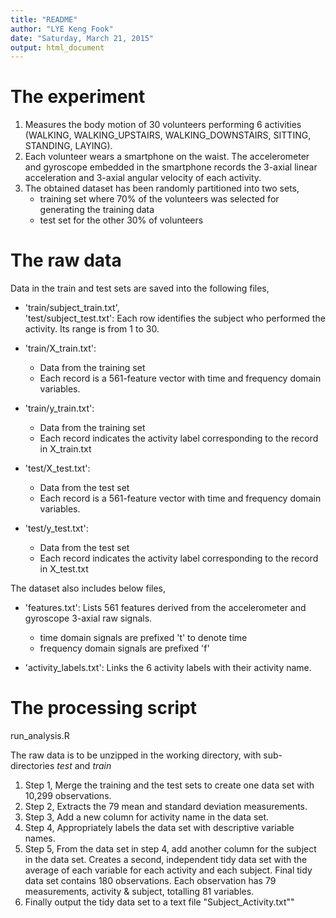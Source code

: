 ```yaml
---
title: "README"
author: "LYE Keng Fook"
date: "Saturday, March 21, 2015"
output: html_document
---
```



# The experiment
1. Measures  the body motion of 30 volunteers performing 6 activities (WALKING, WALKING_UPSTAIRS, WALKING_DOWNSTAIRS, SITTING, STANDING, LAYING).
2. Each volunteer wears a smartphone on the waist. The  accelerometer and gyroscope embedded in the smartphone records the 3-axial linear acceleration and 3-axial angular velocity of each activity.
3. The obtained dataset has been randomly partitioned into two sets, 
    + training set where 70% of the volunteers was selected for generating the training data
    + test set for the other 30% of volunteers
    
# The raw data 

Data in the train and test sets are saved into the following files,  

* 'train/subject_train.txt',  
  'test/subject_test.txt': Each row identifies the subject who performed the activity. Its range is from 1 to 30. 


* 'train/X_train.txt':
    + Data from the training set 
    + Each record is a 561-feature vector with time and frequency domain variables. 

* 'train/y_train.txt': 
    + Data from the training set
    + Each record indicates the activity label corresponding to the record in X_train.txt


* 'test/X_test.txt': 
    + Data from the test set 
    + Each record is a 561-feature vector with time and frequency domain variables. 

* 'test/y_test.txt': 
    + Data from the test set
    + Each record indicates the activity label corresponding to the record in X_test.txt


The dataset also includes below files,

* 'features.txt':  Lists 561 features derived from the accelerometer and gyroscope 3-axial raw signals. 
    + time domain signals are prefixed 't' to denote time
    + frequency domain signals are prefixed 'f' 
    
* 'activity_labels.txt': Links the 6 activity labels with their activity name.



# The processing script
run_analysis.R  

The raw data is to be unzipped in the working directory, with sub-directories *test* and *train*

1. Step 1, Merge the training and the test sets to create one data set with 10,299 observations.
2. Step 2, Extracts the 79 mean and standard deviation measurements.
3. Step 3, Add a new column for activity name in the data set.
4. Step 4, Appropriately labels the data set with descriptive variable names.
5. Step 5, From the data set in step 4, add another column for the subject in the data set.  Creates a second, independent tidy data set with the average of each variable for each activity and each subject. Final tidy data set contains 180 observations. Each observation has 79 measurements, activity & subject, totalling 81 variables. 
6. Finally output the tidy data set to a text file "Subject_Activity.txt""
